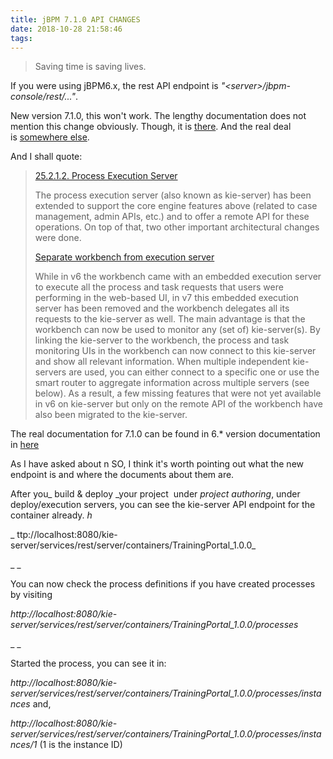 ```yaml
---
title: jBPM 7.1.0 API CHANGES
date: 2018-10-28 21:58:46
tags:
---
```

> Saving time is saving lives.&nbsp;

If you were using jBPM6.x, the rest API endpoint is&nbsp;_"&lt;server&gt;/jbpm-console/rest/..."_.&nbsp;
<!-- more --> 
New version 7.1.0, this won't work. The lengthy documentation does not mention this change obviously. Though, it is&nbsp;[there](https://docs.jboss.org/jbpm/release/7.1.0.Final/jbpm-docs/html_single/#_process_execution_server). And the real deal is&nbsp;[somewhere else](https://access.redhat.com/documentation/en-us/red_hat_jboss_bpm_suite/6.4/html/development_guide/realtime_decision_server).

And I shall quote:
> [25.2.1.2. Process Execution Server](https://docs.jboss.org/jbpm/release/7.1.0.Final/jbpm-docs/html_single/#_process_execution_server)
> 
> The process execution server (also known as kie-server) has been extended to support the core engine features above (related to case management, admin APIs, etc.) and to offer a remote API for these operations. On top of that, two other imp<wbr>ortant architectural changes were done.
> 
> [](https://docs.jboss.org/jbpm/release/7.1.0.Final/jbpm-docs/html_single/#_separate_workbench_from_execution_server)[Separate workbench from execution server](https://docs.jboss.org/jbpm/release/7.1.0.Final/jbpm-docs/html_single/#_separate_workbench_from_execution_server)
> 
> While in v6 the workbench came with an embedded execution server to execute all the process and task requests that users were performing in the web-based UI, in v7 this embedded execution server has been removed and the workbench delegates all its requests to the kie-server as well. The main advantage is that the workbench can now be used to monitor any (set of) kie-server(s). By linking the kie-server to the workbench, the process and task monitoring UIs in the workbench can now connect to this kie-server and show all relevant information. When multiple independent kie-servers are used, you can either connect to a specific on<wbr>e or use the smart router to aggregate information across multiple servers (see below). As a result, a few missing features that were not yet available in v6 on kie-server but on<wbr>ly on the remote API of the workbench have also been migrated to the kie-server.

The real documentation for 7.1.0 can be found in 6.* version documentation in&nbsp;[here](https://access.redhat.com/documentation/en-us/red_hat_jboss_bpm_suite/6.4/html/development_guide/realtime_decision_server)

As I have asked about n SO, I think it's worth pointing out what the new endpoint is and where the documents about them are.

After you_&nbsp;build &amp; deploy&nbsp;_your project&nbsp; under&nbsp;_project authoring_, under deploy/execution servers, you can see the kie-server API endpoint for the container already.&nbsp;_h_

_
ttp://localhost:8080/kie-server/services/rest/server/containers/TrainingPortal_1.0.0_

_
_

You can now check the process definitions if you have created processes by visiting&nbsp;

_http://localhost:8080/kie-server/services/rest/server/containers/TrainingPortal_1.0.0/processes&nbsp;_

_
_

Started the process, you can see it in:

_http://localhost:8080/kie-server/services/rest/server/containers/TrainingPortal_1.0.0/processes/instances_
and,

_http://localhost:8080/kie-server/services/rest/server/containers/TrainingPortal_1.0.0/processes/instances/1_
(1 is the instance ID)